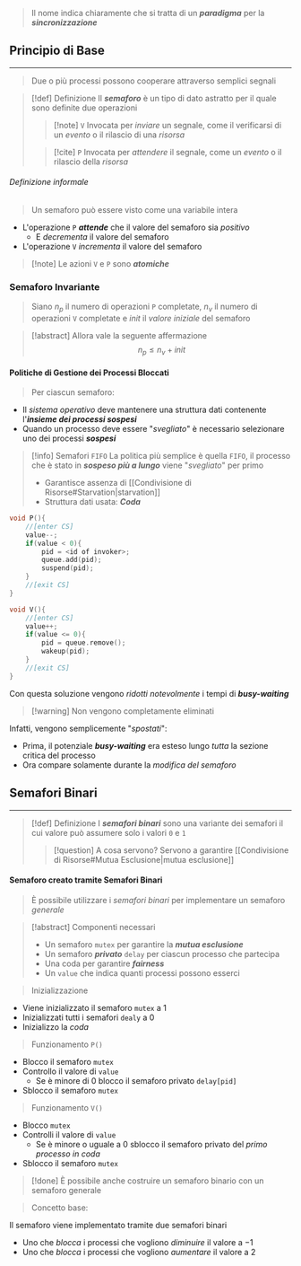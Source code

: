 >Il nome indica chiaramente che si tratta di un ***paradigma*** per la ***sincronizzazione***

## Principio di Base
---
>Due o più processi possono cooperare attraverso semplici segnali

>[!def] Definizione
>Il ***semaforo*** è un tipo di dato astratto per il quale sono definite due operazioni
>>[!note] `V`
>>Invocata per *inviare* un segnale, come il verificarsi di un *evento* o il rilascio di una *risorsa*
>
>>[!cite] `P`
>> Invocata per *attendere* il segnale, come un *evento* o il rilascio della *risorsa*

###### Definizione informale
> Un semaforo può essere visto come una variabile intera

- L'operazione `P` ***attende*** che il valore del semaforo sia *positivo*
	- E *decrementa* il valore del semaforo
- L'operazione `V`  *incrementa* il valore del semaforo

>[!note] Le azioni `V` e `P` sono ***atomiche***

### Semaforo Invariante
>Siano $n_{p}$ il numero di operazioni `P` completate, $n_{v}$ il numero di operazioni `V` completate e $init$ il *valore iniziale* del semaforo

>[!abstract] Allora vale la seguente affermazione
>$$n_{p}\leq n_{v}+init$$

#### Politiche di Gestione dei Processi Bloccati
> Per ciascun semaforo:

- Il *sistema operativo* deve mantenere una struttura dati contenente l'***insieme dei processi sospesi***
- Quando un processo deve essere "*svegliato*" è necessario selezionare uno dei processi ***sospesi***

>[!info] Semafori `FIFO`
>La politica più semplice è quella `FIFO`, il processo che è stato in ***sospeso più a lungo*** viene "*svegliato*" per primo
>- Garantisce assenza di [[Condivisione di Risorse#Starvation|starvation]] 
>- Struttura dati usata: ***Coda***

```c title:"Implementazione Semafori"
void P(){
	//[enter CS]
	value--;
	if(value < 0){
		pid = <id of invoker>;
		queue.add(pid);
		suspend(pid);
	}
	//[exit CS]
}

void V(){
	//[enter CS]
	value++;
	if(value <= 0){
		pid = queue.remove();
		wakeup(pid);
	}
	//[exit CS]
}
```

 Con questa soluzione vengono *ridotti notevolmente* i tempi di ***busy-waiting***
>[!warning] Non vengono completamente eliminati

Infatti, vengono semplicemente "*spostati*":
- Prima, il potenziale ***busy-waiting*** era esteso lungo *tutta* la sezione critica del processo
- Ora compare solamente durante la *modifica del semaforo*

## Semafori Binari
---
>[!def] Definizione
>I ***semafori binari*** sono una variante dei semafori il cui valore può assumere solo i valori `0` e `1`
>>[!question] A cosa servono?
>>Servono a garantire [[Condivisione di Risorse#Mutua Esclusione|mutua esclusione]]
>>

#### Semaforo creato tramite Semafori Binari
>È possibile utilizzare i *semafori binari* per implementare un semaforo *generale*

>[!abstract] Componenti necessari
>- Un semaforo `mutex` per garantire la ***mutua esclusione***
>- Un semaforo ***privato*** `delay` per ciascun processo che partecipa
>- Una coda per garantire ***fairness***
>- Un `value` che indica quanti processi possono esserci

> Inizializzazione

- Viene inizializzato il semaforo `mutex` a $1$ 
- Inizializzati tutti i semafori `dealy` a $0$
- Inizializzo la *coda*

>Funzionamento `P()`

- Blocco il semaforo `mutex`
- Controllo il valore di `value`
	- Se è minore di $0$ blocco il semaforo privato `delay[pid]`
- Sblocco il semaforo `mutex`

>Funzionamento `V()`

- Blocco `mutex`
- Controlli il valore di `value` 
	- Se è minore o uguale a $0$ sblocco il semaforo privato del *primo processo in coda*
- Sblocco il semaforo `mutex`

>[!done] È possibile anche costruire un semaforo binario con un semaforo generale

>Concetto base:

Il semaforo viene implementato tramite due semafori binari
- Uno che *blocca* i processi che vogliono *diminuire* il valore a $-1$
- Uno che *blocca* i processi che vogliono *aumentare* il valore a $2$